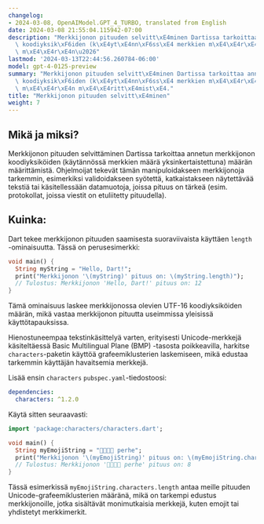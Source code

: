```yaml
---
changelog:
- 2024-03-08, OpenAIModel.GPT_4_TURBO, translated from English
date: 2024-03-08 21:55:04.115942-07:00
description: "Merkkijonon pituuden selvitt\xE4minen Dartissa tarkoittaa annetun merkkijonon\
  \ koodiyksik\xF6iden (k\xE4yt\xE4nn\xF6ss\xE4 merkkien m\xE4\xE4r\xE4 yksinkertaistettuna)\
  \ m\xE4\xE4r\xE4n\u2026"
lastmod: '2024-03-13T22:44:56.260784-06:00'
model: gpt-4-0125-preview
summary: "Merkkijonon pituuden selvitt\xE4minen Dartissa tarkoittaa annetun merkkijonon\
  \ koodiyksik\xF6iden (k\xE4yt\xE4nn\xF6ss\xE4 merkkien m\xE4\xE4r\xE4 yksinkertaistettuna)\
  \ m\xE4\xE4r\xE4n m\xE4\xE4ritt\xE4mist\xE4."
title: "Merkkijonon pituuden selvitt\xE4minen"
weight: 7
---
```


## Mikä ja miksi?
Merkkijonon pituuden selvittäminen Dartissa tarkoittaa annetun merkkijonon koodiyksiköiden (käytännössä merkkien määrä yksinkertaistettuna) määrän määrittämistä. Ohjelmoijat tekevät tämän manipuloidakseen merkkijonoja tarkemmin, esimerkiksi validoidakseen syötettä, katkaistakseen näytettävää tekstiä tai käsitellessään datamuotoja, joissa pituus on tärkeä (esim. protokollat, joissa viestit on etuliitetty pituudella).

## Kuinka:
Dart tekee merkkijonon pituuden saamisesta suoraviivaista käyttäen `length` -ominaisuutta. Tässä on perusesimerkki:

```dart
void main() {
  String myString = "Hello, Dart!";
  print("Merkkijonon '\(myString)' pituus on: \(myString.length)");
  // Tulostus: Merkkijonon 'Hello, Dart!' pituus on: 12
}
```
Tämä ominaisuus laskee merkkijonossa olevien UTF-16 koodiyksiköiden määrän, mikä vastaa merkkijonon pituutta useimmissa yleisissä käyttötapauksissa.

Hienostuneempaa tekstinkäsittelyä varten, erityisesti Unicode-merkkejä käsiteltäessä Basic Multilingual Plane (BMP) -tasosta poikkeavilla, harkitse `characters`-paketin käyttöä grafeemiklusterien laskemiseen, mikä edustaa tarkemmin käyttäjän havaitsemia merkkejä.

Lisää ensin `characters` `pubspec.yaml`-tiedostoosi:

```yaml
dependencies:
  characters: ^1.2.0
```

Käytä sitten seuraavasti:

```dart
import 'package:characters/characters.dart';

void main() {
  String myEmojiString = "👨‍👩‍👧‍👦 perhe";
  print("Merkkijonon '\(myEmojiString)' pituus on: \(myEmojiString.characters.length)");
  // Tulostus: Merkkijonon '👨‍👩‍👧‍👦 perhe' pituus on: 8
}
```

Tässä esimerkissä `myEmojiString.characters.length` antaa meille pituuden Unicode-grafeemiklusterien määränä, mikä on tarkempi edustus merkkijonoille, jotka sisältävät monimutkaisia merkkejä, kuten emojit tai yhdistetyt merkkimerkit.
